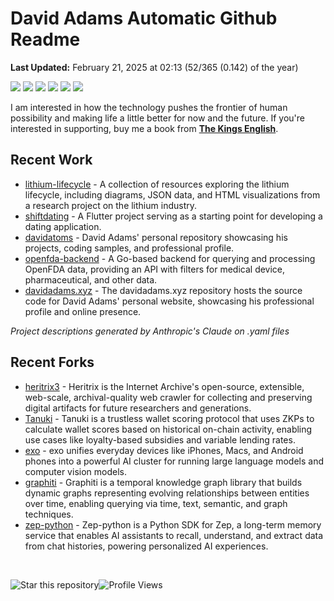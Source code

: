 # David Adams Automatic Github Readme
<p align="left"><b>Last Updated:</b> <!-- LAST_UPDATED:START --> February 21, 2025 at 02:13 (52/365 (0.142) of the year) <!-- LAST_UPDATED:END -->
</p>

<p align="left">
  <img src="https://img.shields.io/badge/Python-3776AB?style=flat&logo=python&logoColor=white" />
  <img src="https://img.shields.io/badge/Go-00ADD8?style=flat&logo=go&logoColor=white" />
  <img src="https://img.shields.io/badge/Rust-000000?style=flat&logo=rust&logoColor=white" />
  <img src="https://img.shields.io/badge/Racket-9F1D20?style=flat&logo=racket&logoColor=white" />
  <img src="https://img.shields.io/badge/React-20232A?style=flat&logo=react&logoColor=61DAFB" />
  <img src="https://img.shields.io/badge/Bash-4EAA25?style=flat&logo=gnu-bash&logoColor=white" />
</p>

I am interested in how the technology pushes the frontier of human possibility and making life a little better for now and the future. If you're interested in supporting, buy me a book from __[The Kings English](https://kingsenglish.com/)__. 

## Recent Work 
<!-- PROJECTS-LIST:START --> 
- [lithium-lifecycle](https://github.com/davidatoms/lithium-lifecycle) - <!-- CLAUDE_DESCRIPTION1_START -->A collection of resources exploring the lithium lifecycle, including diagrams, JSON data, and HTML visualizations from a research project on the lithium industry.<!-- CLAUDE_DESCRIPTION1_END -->
- [shiftdating](https://github.com/davidatoms/shiftdating) - <!-- CLAUDE_DESCRIPTION2_START -->A Flutter project serving as a starting point for developing a dating application.<!-- CLAUDE_DESCRIPTION2_END -->
- [davidatoms](https://github.com/davidatoms/davidatoms) - <!-- CLAUDE_DESCRIPTION3_START -->David Adams' personal repository showcasing his projects, coding samples, and professional profile.<!-- CLAUDE_DESCRIPTION3_END -->
- [openfda-backend](https://github.com/davidatoms/openfda-backend) - <!-- CLAUDE_DESCRIPTION4_START -->A Go-based backend for querying and processing OpenFDA data, providing an API with filters for medical device, pharmaceutical, and other data.<!-- CLAUDE_DESCRIPTION4_END -->
- [davidadams.xyz](https://github.com/davidatoms/davidadams.xyz) - <!-- CLAUDE_DESCRIPTION5_START -->The davidadams.xyz repository hosts the source code for David Adams' personal website, showcasing his professional profile and online presence.<!-- CLAUDE_DESCRIPTION5_END -->
<!-- PROJECTS-LIST:END -->
_Project descriptions generated by Anthropic's Claude on .yaml files_
## Recent Forks
<!-- RECENT_FORKED_REPOS:START --> 
- [heritrix3](https://github.com/davidatoms/heritrix3) - Heritrix is the Internet Archive's open-source, extensible, web-scale, archival-quality web crawler for collecting and preserving digital artifacts for future researchers and generations.
- [Tanuki](https://github.com/davidatoms/Tanuki) - Tanuki is a trustless wallet scoring protocol that uses ZKPs to calculate wallet scores based on historical on-chain activity, enabling use cases like loyalty-based subsidies and variable lending rates.
- [exo](https://github.com/davidatoms/exo) - exo unifies everyday devices like iPhones, Macs, and Android phones into a powerful AI cluster for running large language models and computer vision models.
- [graphiti](https://github.com/davidatoms/graphiti) - Graphiti is a temporal knowledge graph library that builds dynamic graphs representing evolving relationships between entities over time, enabling querying via time, text, semantic, and graph techniques.
- [zep-python](https://github.com/davidatoms/zep-python) - Zep-python is a Python SDK for Zep, a long-term memory service that enables AI assistants to recall, understand, and extract data from chat histories, powering personalized AI experiences.
<!-- RECENT_FORKED_REPOS:END -->
<br>

![Star this repository](https://img.shields.io/badge/Star%20this%20repository-FFDD00?style=flat&logo=github&logoColor=white)![Profile Views](https://komarev.com/ghpvc/?username=davidatoms&style=flat&color=blue&label=Views)
